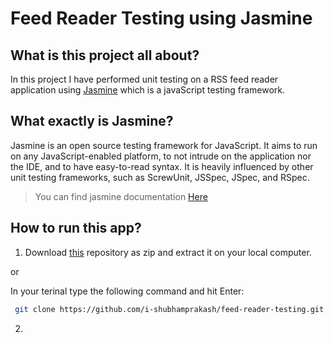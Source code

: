 # Feed Reader Testing using Jasmine

## What is this project all about?

In this project I have performed unit testing on a RSS feed reader application using [Jasmine](https://jasmine.github.io/) which is a javaScript testing framework.

## What exactly is Jasmine?

Jasmine is an open source testing framework for JavaScript. It aims to run on any JavaScript-enabled platform, to not intrude on the application nor the IDE, and to have easy-to-read syntax. It is heavily influenced by other unit testing frameworks, such as ScrewUnit, JSSpec, JSpec, and RSpec.

> You can find jasmine documentation [Here](https://jasmine.github.io/)

## How to run this app?

1. Download [this](https://github.com/i-shubhamprakash/feed-reader-testing.git) repository as zip and extract it on your local computer.

or

In your terinal type the following command and hit Enter:

 ```bash
  git clone https://github.com/i-shubhamprakash/feed-reader-testing.git
```

2.